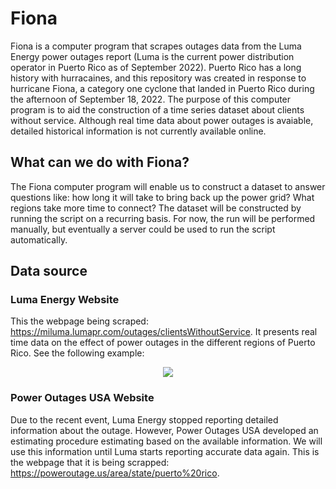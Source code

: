 # Fiona
Fiona is a computer program that scrapes outages data from the Luma Energy power outages report (Luma is the current power distribution operator in Puerto Rico as of September 2022). Puerto Rico has a long history with hurracaines, and this repository was created in response to hurricane Fiona, a category one cyclone that landed in Puerto Rico during the afternoon of September 18, 2022. The purpose of this computer program is to aid the construction of a time series dataset about clients without service. Although real time data about power outages is avaiable, detailed historical information is not currently available online.

 ## What can we do with Fiona?
The Fiona computer program will enable us to construct a dataset to answer questions like: how long it will take to bring back up the power grid? What regions take more time to connect? The dataset will be constructed by running the script on a recurring basis. For now, the run will be performed manually, but eventually a server could be used to run the script automatically. 

## Data source
### Luma Energy Website
This the webpage being scraped: https://miluma.lumapr.com/outages/clientsWithoutService. It presents real time data on the effect of power outages in the different regions of Puerto Rico. See the following example:

<p align="center">
<img src="https://github.com/fernando-acosta/Fiona/blob/b43114aec5037c1cba61c27e64d3c81c2faa3af0/Pictures/luma.png"/>
</p>

### Power Outages USA Website
Due to the recent event, Luma Energy stopped reporting detailed information about the outage. However, Power Outages USA developed an estimating procedure estimating based on the available information. We will use this information until Luma starts reporting accurate data again. This is the webpage that it is being scrapped: https://poweroutage.us/area/state/puerto%20rico.